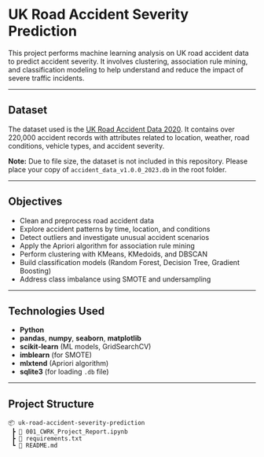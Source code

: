 
# UK Road Accident Severity Prediction

This project performs machine learning analysis on UK road accident data to predict accident severity. It involves clustering, association rule mining, and classification modeling to help understand and reduce the impact of severe traffic incidents.

---

## Dataset

The dataset used is the [UK Road Accident Data 2020](https://data.gov.uk/dataset/road-accidents-safety-data). It contains over 220,000 accident records with attributes related to location, weather, road conditions, vehicle types, and accident severity.

**Note:** Due to file size, the dataset is not included in this repository. Please place your copy of `accident_data_v1.0.0_2023.db` in the root folder.

---

## Objectives

- Clean and preprocess road accident data
- Explore accident patterns by time, location, and conditions
- Detect outliers and investigate unusual accident scenarios
- Apply the Apriori algorithm for association rule mining
- Perform clustering with KMeans, KMedoids, and DBSCAN
- Build classification models (Random Forest, Decision Tree, Gradient Boosting)
- Address class imbalance using SMOTE and undersampling

---

## Technologies Used

- **Python**
- **pandas**, **numpy**, **seaborn**, **matplotlib**
- **scikit-learn** (ML models, GridSearchCV)
- **imblearn** (for SMOTE)
- **mlxtend** (Apriori algorithm)
- **sqlite3** (for loading `.db` file)

---

## Project Structure

```
📦 uk-road-accident-severity-prediction
 ┣ 📄 001_CWRK_Project_Report.ipynb
 ┣ 📄 requirements.txt
 ┗ 📄 README.md
